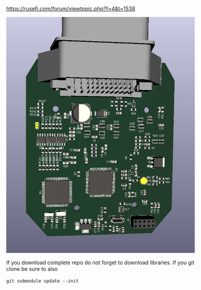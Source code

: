 
https://rusefi.com/forum/viewtopic.php?f=4&t=1538

![img](microRusEfi.jpg)

If you download complete repo do not forget to download libraries. If you git clone be sure to also

`git submodule update --init`
